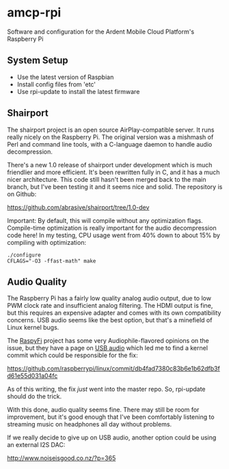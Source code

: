 amcp-rpi
========

Software and configuration for the Ardent Mobile Cloud Platform's Raspberry Pi

System Setup
------------

* Use the latest version of Raspbian
* Install config files from 'etc'
* Use rpi-update to install the latest firmware

Shairport
---------

The shairport project is an open source AirPlay-compatible server. It runs really nicely on the Raspberry Pi. The original version was a mishmash of Perl and command line tools, with a C-language daemon to handle audio decompression.

There's a new 1.0 release of shairport under development which is much friendlier and more efficient. It's been rewritten fully in C, and it has a much nicer architecture. This code still hasn't been merged back to the main branch, but I've been testing it and it seems nice and solid. The repository is on Github:

<https://github.com/abrasive/shairport/tree/1.0-dev>

Important: By default, this will compile without any optimization flags. Compile-time optimization is really important for the audio decompression code here! In my testing, CPU usage went from 40% down to about 15% by compiling with optimization:

    ./configure
    CFLAGS="-O3 -ffast-math" make

Audio Quality
-------------

The Raspberry Pi has a fairly low quality analog audio output, due to low PWM clock rate and insufficient analog filtering. The HDMI output is fine, but this requires an expensive adapter and comes with its own compatibility concerns. USB audio seems like the best option, but that's a minefield of Linux kernel bugs.

The [RaspyFi](http://www.raspyfi.com/) project has some very Audiophile-flavored opinions on the issue, but they have a page on [USB audio](http://www.raspyfi.com/raspberry-pi-usb-audio-fix/) which led me to find a kernel commit which could be responsible for the fix:

<https://github.com/raspberrypi/linux/commit/db4fad7380c83b6e1b62dfb3fd61e55d031a04fc>

As of this writing, the fix *just* went into the master repo. So, rpi-update should do the trick.

With this done, audio quality seems fine. There may still be room for improvement, but it's good enough that I've been comfortably listening to streaming music on headphones all day without problems.

If we really decide to give up on USB audio, another option could be using an external I2S DAC:

<http://www.noiseisgood.co.nz/?p=365>
